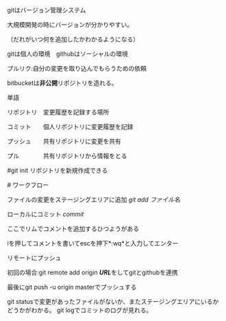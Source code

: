 gitはバージョン管理システム



大規模開発の時にバージョンが分かりやすい。

（だれがいつ何を追加したかわかるようになる）





gitは個人の環境　githubはソーシャルの環境



プルリク:自分の変更を取り込んでもらうための依頼



bitbucketは**非公開**リポジトリを造れる。



単語

リポジトリ　変更履歴を記録する場所

コミット　　個人リポジトリに変更履歴を記録

プッシュ　　共有リポジトリに変更を共有

プル　　　　共有リポジトリから情報をとる



\#git init リポジトリを新規作成できる



\# ワークフロー

ファイルの変更をステージングエリアに追加 *git add ファイル名*



ローカルにコミット *commit*

ここでリムでコメントを追加するひつようがある

iを押してコメントを書いてescを押下*:wq*と入力してエンター



リモートにプッシュ

初回の場合:git remote add origin ***URL***をしてgitとgithubを連携

最後にgit push -u origin masterでプッシュする

git statusで変更があったファイルがないか、またステージングエリアにいるかどうかがわかる。
git logでコミットのログが見れる。

